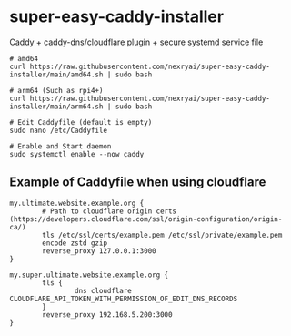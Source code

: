 # super-easy-caddy-installer
Caddy + caddy-dns/cloudflare plugin + secure systemd service file

```
# amd64
curl https://raw.githubusercontent.com/nexryai/super-easy-caddy-installer/main/amd64.sh | sudo bash

# arm64 (Such as rpi4+)
curl https://raw.githubusercontent.com/nexryai/super-easy-caddy-installer/main/arm64.sh | sudo bash

# Edit Caddyfile (default is empty)
sudo nano /etc/Caddyfile

# Enable and Start daemon
sudo systemctl enable --now caddy
```

## Example of Caddyfile when using cloudflare
```
my.ultimate.website.example.org {
        # Path to cloudflare origin certs (https://developers.cloudflare.com/ssl/origin-configuration/origin-ca/)
        tls /etc/ssl/certs/example.pem /etc/ssl/private/example.pem
        encode zstd gzip
        reverse_proxy 127.0.0.1:3000
}

my.super.ultimate.website.example.org {
        tls {
                dns cloudflare CLOUDFLARE_API_TOKEN_WITH_PERMISSION_OF_EDIT_DNS_RECORDS
        }
        reverse_proxy 192.168.5.200:3000
}
```
